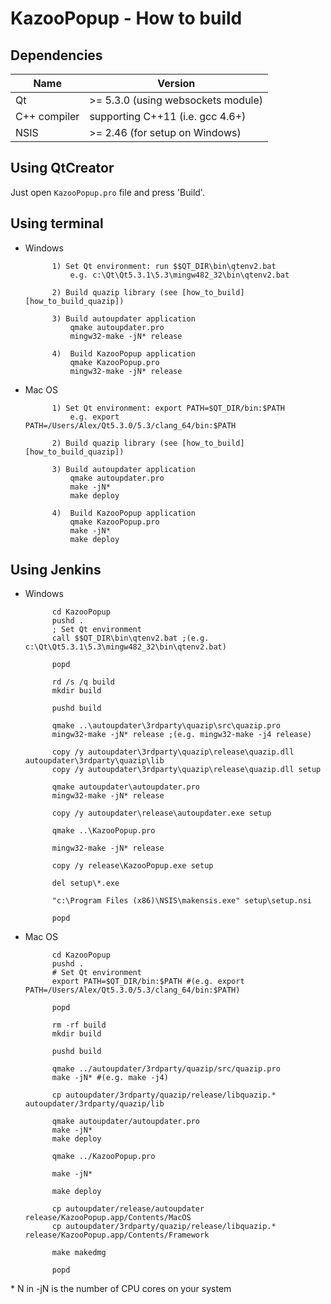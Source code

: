 KazooPopup - How to build
=========================

## Dependencies

| Name         | Version                               |
|--------------|---------------------------------------|
| Qt           | >= 5.3.0 (using websockets module)    |
| C++ compiler | supporting C++11 (i.e. gcc 4.6+)      |
| NSIS		   | >= 2.46 (for setup on Windows)		   |

## Using QtCreator

Just open `KazooPopup.pro` file and press 'Build'.

## Using terminal

* Windows
            
            1) Set Qt environment: run $$QT_DIR\bin\qtenv2.bat 
                e.g. c:\Qt\Qt5.3.1\5.3\mingw482_32\bin\qtenv2.bat
				
			2) Build quazip library (see [how_to_build][how_to_build_quazip])
			
			3) Build autoupdater application
				qmake autoupdater.pro
				mingw32-make -jN* release
			
			4)	Build KazooPopup application
				qmake KazooPopup.pro
				mingw32-make -jN* release
				
* Mac OS
	
            1) Set Qt environment: export PATH=$QT_DIR/bin:$PATH
                e.g. export PATH=/Users/Alex/Qt5.3.0/5.3/clang_64/bin:$PATH
				
			2) Build quazip library (see [how_to_build][how_to_build_quazip])
			
			3) Build autoupdater application
				qmake autoupdater.pro
				make -jN*
				make deploy
			
			4)	Build KazooPopup application
				qmake KazooPopup.pro
				make -jN*
				make deploy

## Using Jenkins

* Windows

            cd KazooPopup
            pushd .
            ; Set Qt environment
            call $$QT_DIR\bin\qtenv2.bat ;(e.g. c:\Qt\Qt5.3.1\5.3\mingw482_32\bin\qtenv2.bat)
            
            popd
            
            rd /s /q build
            mkdir build
            
            pushd build
			
			qmake ..\autoupdater\3rdparty\quazip\src\quazip.pro
			mingw32-make -jN* release ;(e.g. mingw32-make -j4 release)
			
			copy /y autoupdater\3rdparty\quazip\release\quazip.dll autoupdater\3rdparty\quazip\lib
			copy /y autoupdater\3rdparty\quazip\release\quazip.dll setup
			
			qmake autoupdater\autoupdater.pro
			mingw32-make -jN* release
			
			copy /y autoupdater\release\autoupdater.exe setup
            
            qmake ..\KazooPopup.pro
            
            mingw32-make -jN* release 
            
            copy /y release\KazooPopup.exe setup

            del setup\*.exe

            "c:\Program Files (x86)\NSIS\makensis.exe" setup\setup.nsi
            
            popd
            
* Mac OS

            cd KazooPopup
            pushd .
            # Set Qt environment
            export PATH=$QT_DIR/bin:$PATH #(e.g. export PATH=/Users/Alex/Qt5.3.0/5.3/clang_64/bin:$PATH)
            
            popd
            
            rm -rf build
            mkdir build
            
            pushd build
			
			qmake ../autoupdater/3rdparty/quazip/src/quazip.pro
			make -jN* #(e.g. make -j4)
			
			cp autoupdater/3rdparty/quazip/release/libquazip.* autoupdater/3rdparty/quazip/lib
			
			qmake autoupdater/autoupdater.pro
			make -jN*
			make deploy
            
            qmake ../KazooPopup.pro
            
            make -jN*
            
            make deploy
			
			cp autoupdater/release/autoupdater release/KazooPopup.app/Contents/MacOS
			cp autoupdater/3rdparty/quazip/release/libquazip.* release/KazooPopup.app/Contents/Framework
			
			make makedmg
            
            popd
			
\* N in -jN is the number of CPU cores on your system		

[how_to_build_quazip]: https://github.com/2600hz/kazoo-popup/blob/master/autoupdater/3rdparty/quazip/src/how_to_build.md